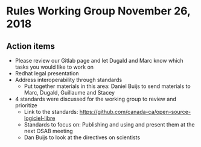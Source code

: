# Rules Working Group November 26, 2018

## Action items
* Please review our Gitlab page and let Dugald and Marc know which tasks you would like to work on
* Redhat legal presentation
* Address interoperability through standards
  * Put together materials in this area: Daniel Buijs to send materials to Marc, Dugald, Guillaume and Stacey
* 4 standards were discussed for the working group to review and prioritize
  * Link to the standards: https://github.com/canada-ca/open-source-logiciel-libre
  * Standards to focus on: Publishing and using and present them at the next OSAB meeting
  * Dan Buijs to look at the directives on scientists
